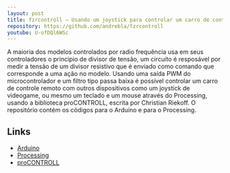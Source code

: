 ```yaml
---
layout: post
title: fzrcontroll – Usando um joystick para controlar um carro de controle remoto
repository: https://github.com/andrebla/fzrcontroll
youtube: U-ofDQl6WSc
---
```


A maioria dos modelos controlados por radio frequência usa em seus controladores 
o principio de divisor de tensão, um circuito é resposável por medir a tensão 
de um divisor resistivo que é enviado como comando que corresponde a uma ação 
no modelo. Usando uma saída PWM do microcontrolador e um filtro tipo passa baixa 
é possível controlar um carro de controle remoto com outros dispositivos como 
um joystick de videogame, ou mesmo um teclado e um mouse através do Processing, 
usando a biblioteca proCONTROLL, escrita por Christian Riekoff.
O repositório contém os códigos para o Arduino e para o Processing.

Links
-----
* [Arduino](http://arduino.cc/)
* [Processing](http://www.processing.org/)
* [proCONTROLL](http://creativecomputing.cc/p5libs/procontroll/)